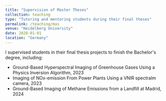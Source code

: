```yaml
---
title: "Supervision of Master Theses"
collection: teaching
type: "Tutoring and mentoring students during their final theses"
permalink: /teaching/mas
venue: "Heidelberg University"
date: 2020-01-01
location: "Germany"
---
```


I supervised students in their final thesis projects to finish the Bachelor's degree, including:
* Ground-Based Hyperspectral Imaging of Greenhouse Gases Using a Physics Inversion Algorithm, 2023
* Imaging of NOx-emission From Power Plants Using a VNIR spectralm camera, 2023
* Ground-Based Imaging of Methane Emissions from a Landfill at Madrid, 2024
